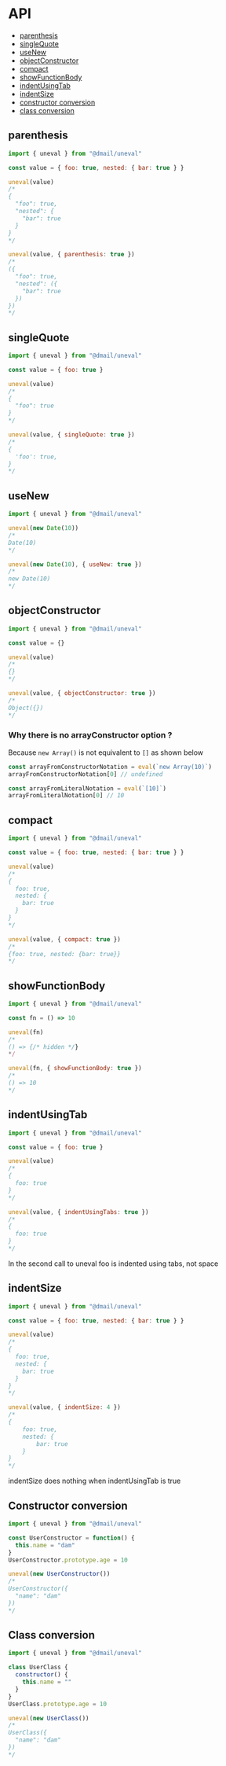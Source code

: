 # API

- [parenthesis](#parenthesis)
- [singleQuote](#singleQuote)
- [useNew](#usenew)
- [objectConstructor](#objectconstructor)
- [compact](#compact)
- [showFunctionBody](#showfunctionbody)
- [indentUsingTab](#indentusingtab)
- [indentSize](#indentsize)
- [constructor conversion](#constructor-conversion)
- [class conversion](#class-conversion)

## parenthesis

```javascript
import { uneval } from "@dmail/uneval"

const value = { foo: true, nested: { bar: true } }

uneval(value)
/*
{
  "foo": true,
  "nested": {
    "bar": true
  }
}
*/

uneval(value, { parenthesis: true })
/*
({
  "foo": true,
  "nested": ({
    "bar": true
  })
})
*/
```

## singleQuote

```javascript
import { uneval } from "@dmail/uneval"

const value = { foo: true }

uneval(value)
/*
{
  "foo": true
}
*/

uneval(value, { singleQuote: true })
/*
{
  'foo': true,
}
*/
```

## useNew

```javascript
import { uneval } from "@dmail/uneval"

uneval(new Date(10))
/*
Date(10)
*/

uneval(new Date(10), { useNew: true })
/*
new Date(10)
*/
```

## objectConstructor

```javascript
import { uneval } from "@dmail/uneval"

const value = {}

uneval(value)
/*
{}
*/

uneval(value, { objectConstructor: true })
/*
Object({})
*/
```

### Why there is no arrayConstructor option ?

Because `new Array()` is not equivalent to `[]` as shown below

```javascript
const arrayFromConstructorNotation = eval(`new Array(10)`)
arrayFromConstructorNotation[0] // undefined

const arrayFromLiteralNotation = eval(`[10]`)
arrayFromLiteralNotation[0] // 10
```

## compact

```javascript
import { uneval } from "@dmail/uneval"

const value = { foo: true, nested: { bar: true } }

uneval(value)
/*
{
  foo: true,
  nested: {
    bar: true
  }
}
*/

uneval(value, { compact: true })
/*
{foo: true, nested: {bar: true}}
*/
```

## showFunctionBody

```javascript
import { uneval } from "@dmail/uneval"

const fn = () => 10

uneval(fn)
/*
() => {/* hidden */}
*/

uneval(fn, { showFunctionBody: true })
/*
() => 10
*/
```

## indentUsingTab

```javascript
import { uneval } from "@dmail/uneval"

const value = { foo: true }

uneval(value)
/*
{
  foo: true
}
*/

uneval(value, { indentUsingTabs: true })
/*
{
  foo: true
}
*/
```

In the second call to uneval foo is indented using tabs, not space

## indentSize

```javascript
import { uneval } from "@dmail/uneval"

const value = { foo: true, nested: { bar: true } }

uneval(value)
/*
{
  foo: true,
  nested: {
    bar: true
  }
}
*/

uneval(value, { indentSize: 4 })
/*
{
    foo: true,
    nested: {
        bar: true
    }
}
*/
```

indentSize does nothing when indentUsingTab is true

## Constructor conversion

```javascript
import { uneval } from "@dmail/uneval"

const UserConstructor = function() {
  this.name = "dam"
}
UserConstructor.prototype.age = 10

uneval(new UserConstructor())
/*
UserConstructor({
  "name": "dam"
})
*/
```

## Class conversion

```javascript
import { uneval } from "@dmail/uneval"

class UserClass {
  constructor() {
    this.name = ""
  }
}
UserClass.prototype.age = 10

uneval(new UserClass())
/*
UserClass({
  "name": "dam"
})
*/
```
